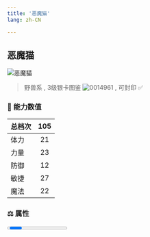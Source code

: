 ```yaml
---
title: '恶魔猫'
lang: zh-CN

---
```



## 恶魔猫

![恶魔猫](https://user-images.githubusercontent.com/78347270/115937679-6be29c00-a4d3-11eb-9769-531c2aaedff0.gif) 

> 野兽系 , 3级银卡图鉴 ![0014961](https://user-images.githubusercontent.com/78347270/115963858-4e0d4980-a55c-11eb-87f1-acea62ff25da.gif) , 可封印 ✅ 


### 💪 能力数值

| 总档次       | 105            |
| :----------- |:-------------:|
| 体力      | 21   <Stars :number="2" />  |
| 力量      | 23   <Stars :number="2.5" />  |
| 防御      | 12  <Stars :number="1" />  | 
| 敏捷      | 27  <Stars :number="2.5" />  | 
| 魔法      | 22  <Stars :number="2" />   | 


### ⚖️ 属性


<Progress earth :number="7" />

<Progress water :number="0" />

<Progress fire :number="0" />

<Progress wind :number="3" />


### 👶 1级出现点

- 莎莲娜西边洞窟杰诺瓦侧1楼(15.15)、(14.18)



